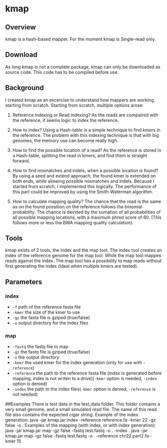 # kmap

## Overview

kmap is a hash-based mapper. For the moment kmap is Single-read only. 

## Download
As long kmap is not a complete package, kmap can only be downloaded as source code. 
This code has to be compiled before use.

## Background
I created kmap as an excercise to understand how mappers are working, starting from scratch.
Starting from scratch, multiple options arose: 

1. Reference indexing or Read indexing? As the reads are compaired with the reference, 
it seems logic to index the reference.

2. How to index? Using a Hash-table is a simple technique to find kmers in the reference. 
The problem with this indexing technique is that with big genomes, the memory use can become really high.

3. How to find the possible location of a read? As the reference is stored in a Hash-table, 
splitting the read in kmers, and find them is straight forward.

4. How to find mismatches and indels, when a possible location is found? By using a seed and extend 
approach, the found kmer is extended on both ends, while allowing possible mismatches and indels. 
Because I started from scratch, I implemented this logically. The performance of this part could be 
improved by using the Smith-Waterman algorithm.

5. How to calculate mapping quality? The chance that the read is the same as on the found possition 
on the reference follows the binomial probability. The chance is devided by the sumation of all 
probabilities of all possible mapping locations, with a maximum phred score of 60. (This follows 
more or less the BWA mapping quality calculation).

## Tools
kmap exists of 2 tools, the index and the map tool. The index tool creates an index of the 
reference genome for the map tool. While the map tool mappes reads against the index. The map tool 
has a possibility to map reads without first generating the index (ideal when multiple kmers are tested).

## Parameters
### index 
*    `-f`    path of the reference fasta file
*    `-kmer` the size of the kmer to use
*    `-gz`   the fasta file is gziped (true/false)
*    `-o`    output directory for the index files
### map
*    `-fastq`    the fastq file to map
*    `-gz`   the fastq file is gziped (true/false)
*    `-o`    the output directory
*    `-kmer` the used kmer for the index generation (only for use with `-reference`)
*    `-reference`    the path to the reference fasta file (index is generated before mapping, 
index is not writen to a drive)(`-kmer` option is needed, `-index` option is denied)
*    `-index`    the path to the index files(`-kmer` option is denied, `-reference` is not needed)

##Examples
There is test data in the test_data folder. This folder contains a very small genome, and a small simulated
read file. The name of this read file also contains the expected cigar string.
Example of the index generation:
java -jar kmap.jar index -reference reference.fa -kmer 22 -gz false -o .
Examples of the mapping (with index, or with index generation):
java -jar kmap.jar map -gz false -fastq test.fastq -o . -index .
java -jar kmap.jar map -gz false -fastq test.fastq -o . -reference chr22.part2.fa -kmer 15